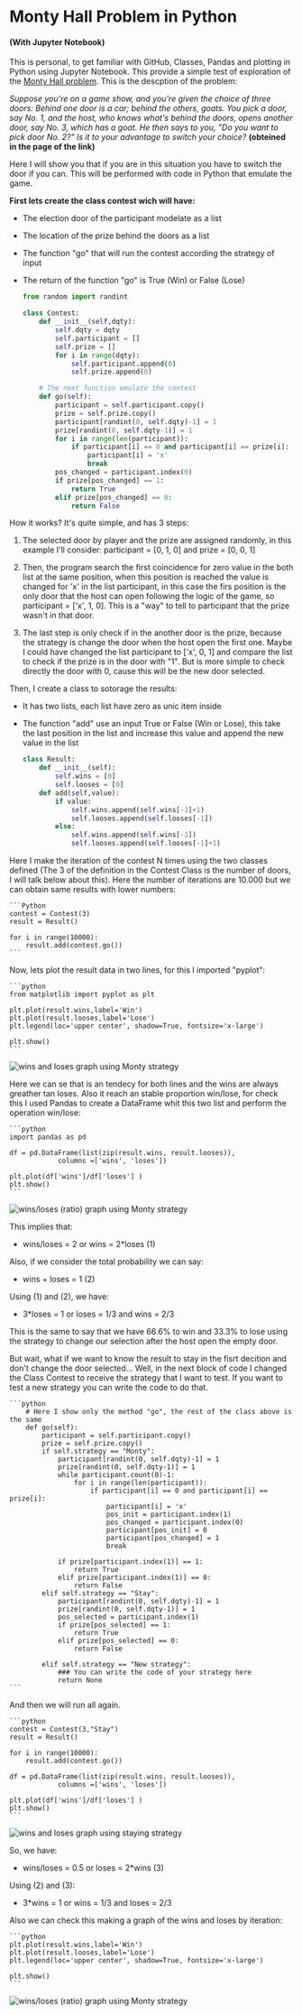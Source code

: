 # Monty Hall  Problem in Python 
#### (With Jupyter Notebook)

This is personal, to get familiar with GitHub, Classes, Pandas and plotting in Python using Jupyter Notebook. This provide a simple test of exploration of the [Monty Hall problem](https://en.wikipedia.org/wiki/Monty_Hall_problem). This is the descption of the problem:

*Suppose you're on a game show, and you're given the choice of three doors: Behind one door is a car; behind the others, goats. You pick a door, say No. 1, and the host, who knows what's behind the doors, opens another door, say No. 3, which has a goat. He then says to you, "Do you want to pick door No. 2?" Is it to your advantage to switch your choice?*
**(obteined in the page of the link)**

Here I will show you that if you are in this situation you have to switch the door if you can. This will be performed with code in Python that emulate the game. 

**First lets create the class contest wich will have:**
- The election door of the participant modelate as a list
- The location of the prize behind the doors as a list
- The function "go" that will run the contest according the strategy of input
- The return of the function "go" is True (Win) or False (Lose)


    ```python
    from random import randint

    class Contest:
        def __init__(self,dqty):
            self.dqty = dqty 
            self.participant = []
            self.prize = []
            for i in range(dqty):
                self.participant.append(0)
                self.prize.append(0)

        # The next function emulate the contest
        def go(self):
            participant = self.participant.copy()
            prize = self.prize.copy()
            participant[randint(0, self.dqty)-1] = 1 
            prize[randint(0, self.dqty-1)] = 1
            for i in range(len(participant)):
                if participant[i] == 0 and participant[i] == prize[i]:
                    participant[i] = 'x'
                    break
            pos_changed = participant.index(0)
            if prize[pos_changed] == 1:
                return True
            elif prize[pos_changed] == 0:
                return False
    ```

How it works? It's quite simple, and has 3 steps:

1. The selected door by player and the prize are assigned randomly, in this example I'll consider: participant = [0, 1, 0] and prize = [0, 0, 1]

1. Then, the program search the first coincidence for zero value in the both list at the same position, when this position is reached the value is changed for 'x' in the list participant, in this case the firs position is the only door that the host can open following the logic of the game, so participant = ['x', 1, 0]. This is a "way" to tell to participant that the prize wasn't in that door.

1. The last step is only check if in the another door is the prize, because the strategy is change the door when the host open the first one. Maybe I could have changed the list participant to ['x', 0, 1] and compare the list to check if the prize is in the door with "1". But is more simple to check directly the door with 0, cause this will be the new door selected.

Then, I create a class to sotorage the results:

- It has two lists, each list have zero as unic item inside
- The function "add" use an input True or False (Win or Lose), this take the last position in the list and increase this value and append the new value in the list

    ```python
    class Result:
        def __init__(self):
            self.wins = [0]
            self.looses = [0]
        def add(self,value):
            if value:
                self.wins.append(self.wins[-1]+1)
                self.looses.append(self.looses[-1])
            else:
                self.wins.append(self.wins[-1])
                self.looses.append(self.looses[-1]+1)
    ```

Here I make the iteration of the contest N times using the two classes defined (The 3 of the definition in the Contest Class is the number of doors, I will talk below about this). Here the number of iterations are 10.000 but we can obtain same results with lower numbers:

    ```Python
    contest = Contest(3)
    result = Result()
    
    for i in range(10000):
        result.add(contest.go())
    ```
Now, lets plot the result data in two lines, for this I imported "pyplot":

    ```python
    from matplotlib import pyplot as plt

    plt.plot(result.wins,label='Win')
    plt.plot(result.looses,label='Lose')
    plt.legend(loc='upper center', shadow=True, fontsize='x-large')

    plt.show() 
    ```

![wins and loses graph using Monty strategy](imgs/win_lose-monthy.png)

Here we can se that is an tendecy for both lines and the wins are always greather tan loses. Also it reach an stable proportion win/lose, for check this I used Pandas to create a DataFrame whit this two list and perform the operation win/lose:

    ```python
    import pandas as pd

    df = pd.DataFrame(list(zip(result.wins, result.looses)),
                columns =['wins', 'loses'])

    plt.plot(df['wins']/df['loses'] )
    plt.show()
    ```
![wins/loses (ratio) graph using Monty strategy](imgs/win_lose-ratio-monthy.png)

This implies that:
    
*   wins/loses = 2      or      wins = 2*loses          (1)
    
Also, if we consider the total probability we can say:

*   wins + loses = 1                                    (2)

Using (1) and (2), we have:

*   3*loses = 1         or      loses = 1/3     and     wins = 2/3

This is the same to say that we have 66.6% to win and 33.3% to lose using the strategy to change our selection after the host open the empty door.

But wait, what if we want to know the result to stay in the fisrt decition and don't change the door selected... Well, in the next block of code I changed the Class Contest to receive the strategy that I want to test. If you want to test a new strategy you can write the code to do that.

    ```python
        # Here I show only the method "go", the rest of the class above is the same 
        def go(self):
            participant = self.participant.copy()
            prize = self.prize.copy()
            if self.strategy == "Monty":
                participant[randint(0, self.dqty)-1] = 1 
                prize[randint(0, self.dqty-1)] = 1
                while participant.count(0)-1:
                    for i in range(len(participant)):
                        if participant[i] == 0 and participant[i] == prize[i]:
                            participant[i] = 'x'
                            pos_init = participant.index(1)
                            pos_changed = participant.index(0)
                            participant[pos_init] = 0
                            participant[pos_changed] = 1
                            break

                if prize[participant.index(1)] == 1:
                    return True
                elif prize[participant.index(1)] == 0:
                    return False
            elif self.strategy == "Stay":
                participant[randint(0, self.dqty)-1] = 1 
                prize[randint(0, self.dqty-1)] = 1
                pos_selected = participant.index(1)
                if prize[pos_selected] == 1:
                    return True
                elif prize[pos_selected] == 0:
                    return False
            
            elif self.strategy == "New strategy":
                ### You can write the code of your strategy here
                return None
    ```

And then we will run all again.

    ```python
    contest = Contest(3,"Stay")
    result = Result()

    for i in range(10000):
        result.add(contest.go())

    df = pd.DataFrame(list(zip(result.wins, result.looses)),
                columns =['wins', 'loses'])

    plt.plot(df['wins']/df['loses'] )
    plt.show()
    ```

![wins and loses graph using staying strategy](imgs/win_lose-stay.png)

So, we have:

*   wins/loses = 0.5      or      loses = 2*wins          (3)

Using (2) and (3):

*   3*wins = 1         or      wins = 1/3     and     loses = 2/3

Also we can check this making a graph of the wins and loses by iteration:

    ```python
    plt.plot(result.wins,label='Win')
    plt.plot(result.looses,label='Lose')
    plt.legend(loc='upper center', shadow=True, fontsize='x-large')

    plt.show()
    ```
![wins/loses (ratio) graph using Monty strategy](imgs/win_lose-ratio-stay.png)
